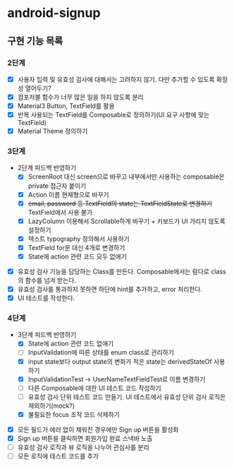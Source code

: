 # android-signup

## 구현 기능 목록

### 2단계
- [x] 사용자 입력 및 유효성 검사에 대해서는 고려하지 않기. 다만 추가할 수 있도록 확장성 열어두기?
- [x] 컴포저블 함수가 너무 많은 일을 하지 않도록 분리
- [x] Material3 Button, TextField를 활용
- [x] 반복 사용되는 TextField를 Composable로 정의하기(UI 요구 사항에 맞는 TextField)
- [x] Material Theme 정의하기

### 3단계
- 2단계 피드백 반영하기
  - [x] ScreenRoot 대신 screen으로 바꾸고 내부에서만 사용하는 composable은 private 접근자 붙이기
  - [x] Action 이름 현재형으로 바꾸기
  - [x] ~~email, password 등 TextField의 state는 TextFieldState로 변경하기~~ TextField에서 사용 불가
  - [x] LazyColumn 이용해서 Scrollable하게 바꾸기 + 키보드가 UI 가리지 않도록 설정하기
  - [x] 텍스트 typography 정의해서 사용하기
  - [x] TextField for문 대신 4개로 변경하기
  - [x] State에 action 관련 코드 모두 없애기
- [x] 유효성 검사 기능을 담당하는 Class를 만든다. Composable에서는 람다로 class의 함수를 넘겨 받는다.
- [X] 유효성 검사를 통과하지 못하면 하단에 hint를 추가하고, error 처리한다.
- [x] UI 테스트를 작성한다.

### 4단계
- 3단계 피드백 반영하기
  - [x] State에 action 관련 코드 없애기
  - [ ] InputValidation에 따른 상태를 enum class로 관리하기
  - [x] input state보다 output state의 변화가 적은 state는 derivedStateOf 사용하기
  - [x] InputValidationTest -> UserNameTextFieldTest로 이름 변경하기
  - [ ] 다른 Composable에 대한 UI 테스트 코드 작성하기
  - [ ] 유효성 검사 단위 테스트 코드 만들기. UI 테스트에서 유효성 단위 검사 로직은 제외하기(mock?)
  - [x] 불필요한 focus 조작 코드 삭제하기
- [x] 모든 필드가 에러 없이 채워진 경우에만 Sign up 버튼을 활성화
- [x] Sign up 버튼을 클릭하면 회원가입 완료 스낵바 노출
- [ ] 유효성 검사 로직과 뷰 로직을 나누어 관심사를 분리
- [ ] 모든 로직에 테스트 코드를 추가
